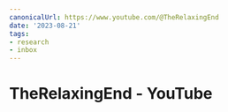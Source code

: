 ```yaml
---
canonicalUrl: https://www.youtube.com/@TheRelaxingEnd
date: '2023-08-21'
tags:
- research
- inbox
---
```


# TheRelaxingEnd - YouTube